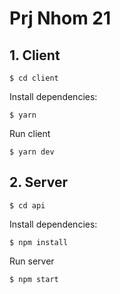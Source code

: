 # Prj Nhom 21

## 1. Client
```
$ cd client
```
Install dependencies:
```
$ yarn
```
Run client
```
$ yarn dev
```

## 2. Server
```
$ cd api
```
Install dependencies:
```
$ npm install
```
Run server
```
$ npm start
```
